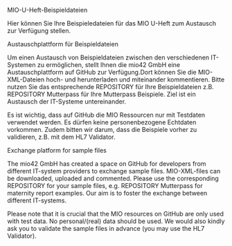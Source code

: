 MIO-U-Heft-Beispieldateien

Hier können Sie Ihre Beispieledateien für das MIO U-Heft zum Austausch zur Verfügung stellen.

Austauschplattform für Beispieldateien

Um einen Austausch von Beispieldateien zwischen den verschiedenen IT-Systemen zu ermöglichen, stellt Ihnen die mio42 GmbH eine Austauschplattform auf GitHub zur Verfügung.Dort können Sie die MIO-XML-Dateien hoch- und herunterladen und miteinander kommentieren. Bitte nutzen Sie das entsprechende REPOSITORY für Ihre Beispieldateien z.B. REPOSITORY Mutterpass für Ihre Mutterpass Beispiele. Ziel ist ein Austausch der IT-Systeme untereinander.

Es ist wichtig, dass auf GitHub die MIO Ressourcen nur mit Testdaten verwendet werden. Es dürfen keine personenbezogene Echtdaten vorkommen. Zudem bitten wir darum, dass die Beispiele vorher zu validieren, z.B. mit dem HL7 Validator.

Exchange platform for sample files

The mio42 GmbH has created a space on GitHub for developers from different IT-system providers to exchange sample files. MIO-XML-files can be downloaded, uploaded and commented. Please use the corresponding REPOSITORY for your sample files, e.g. REPOSITORY Mutterpass for maternity report examples. Our aim is to foster the exchange between different IT-systems.

Please note that it is crucial that the MIO resources on GitHub are only used with test data. No personal/(real) data should be used. We would also kindly ask you to validate the sample files in advance (you may use the HL7 Validator).
